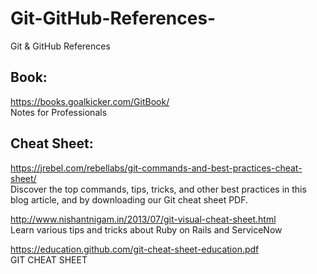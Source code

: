 # Git-GitHub-References-
Git &amp; GitHub References 

## Book:
https://books.goalkicker.com/GitBook/ <br>
Notes for Professionals

## Cheat Sheet:

https://jrebel.com/rebellabs/git-commands-and-best-practices-cheat-sheet/ <br>
Discover the top commands, tips, tricks, and other best practices in this blog article, and by downloading our Git cheat sheet PDF.

http://www.nishantnigam.in/2013/07/git-visual-cheat-sheet.html <br>
Learn various tips and tricks about Ruby on Rails and ServiceNow

https://education.github.com/git-cheat-sheet-education.pdf <br>
GIT CHEAT SHEET
